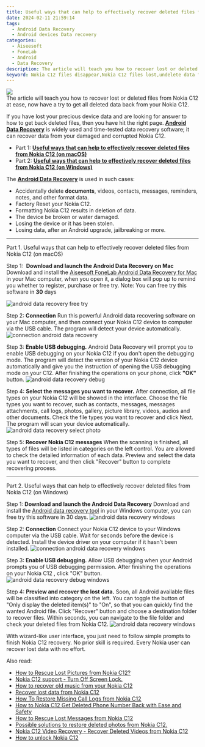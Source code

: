 ```yaml
---
title: Useful ways that can help to effectively recover deleted files from Nokia C12
date: 2024-02-11 21:59:14
tags: 
  - Android Data Recovery
  - Android devices Data recovery
categories: 
  - Aiseesoft
  - FoneLab
  - Android
  - Data Recovery
description: The article will teach you how to recover lost or deleted files from Nokia C12 at ease, now have a try to get all deleted data back from your Nokia C12.
keyword: Nokia C12 files disappear,Nokia C12 files lost,undelete data from Nokia C12,Nokia C12 data retrieval,recover lost files from Nokia C12,Nokia C12 data lost,Nokia C12 data disappear,extract data from water damaged phone Nokia C12,my data deleted from Nokia C12 how to undo data,Nokia C12 data deleted itself,how to recover data in Nokia C12,Nokia C12 data disappeared
---
```


<img src="https://img0mobiles.techidaily.com/images/best-assets/devices/nokia/nokia-c12/1.jpg" class="atpl-imgstyle"  />

<div class="atpl-content atpl-for-fonelab-android recover-data">

<div class="atpl-post-description-part-1">
The article will teach you how to recover lost or deleted files from Nokia C12 at ease, now have a try to get all deleted data back from your Nokia C12.
</div>
<div class="atpl-post-device-model-description">

</div>




<div class="atpl-post-description-part-2">
<div class="tpl-content-sub-paragraph-normal">
  <p>
    If you have lost your precious device data and are looking for answer to how to get back deleted files, then you have hit the right page. <a href="https://tools.techidaily.com/aiseesoft-android-data-recovery/" target="_blank" rel="noopener"><strong>Android Data Recovery</strong></a> is widely used and time-tested data recovery software; it can recover data from your damaged and corrupted Nokia C12.
  </p>
</div>
</div>


<ul>
  <li>Part 1: <strong><a href="#p1">Useful ways that can help to effectively recover deleted files from Nokia C12 (on macOS)</a></strong></li>
  <li>Part 2: <strong><a href="#p2">Useful ways that can help to effectively recover deleted files from Nokia C12 (on Windows)</a></strong></li>
</ul>


<div class="atpl-post-description-part-3">
<div class="tpl-content-sub-paragraph-normal">
  <p>
      The <a href="https://tools.techidaily.com/aiseesoft-android-data-recovery/" target="_blank" rel="noopener"><strong>Android Data Recovery</strong></a> is used in such cases:
  </p>
  <ul class="tpl-content-sub-paragraph-ul-style">
    <li>Accidentally delete <strong>documents</strong>, videos, contacts, messages, reminders, notes, and other format data.</li>
    <li>Factory Reset your Nokia C12.</li>
    <li>Formatting Nokia C12 results in deletion of data.</li>
    <li>The device be broken or water damaged.</li>
    <li>Losing the device or it has been stolen.</li>
    <li>Losing data, after an Android upgrade, jailbreaking or more.</li>
  </ul>
</div>
</div>


<!-- Part 1 -->
<a id="p1" name="p1" ></a><hr>

<div>
  <span class="atpl-step-part-style">Part 1. Useful ways that can help to effectively recover deleted files from Nokia C12 (on macOS)</span>
</div>  

<span class="atpl-stepstyle-a"><span>Step 1: </span></span> <strong>Download and launch the Android Data Recovery on Mac</strong>
Download and install the <a href="https://tools.techidaily.com/aiseesoft-android-data-recovery-for-mac/" target="_blank" rel="noopener">Aiseesoft FoneLab Android Data Recovery for Mac</a> in your Mac computer, when you open it, a dialog box will pop up to remind you whether to register, purchase or free try.
Note: You can free try this software in <strong>30</strong> days

<img src="https://tools.techidaily.com/images/apps/aiseesoft/android-data-recovery/mac-free-try.png" class="atpl-imgstyle" alt="android data recovery free try" />

<span class="atpl-stepstyle-a"><span>Step 2: </span></span> <strong>Connection</strong>
Run this powerful Android data recovering software on your Mac computer, and then connect your Nokia C12 device to computer via the USB cable. The program will detect your device automatically.
<img src="https://tools.techidaily.com/images/apps/aiseesoft/android-data-recovery/mac-connection-interface.jpg" class="atpl-imgstyle" alt="connection android data recovery" />

<span class="atpl-stepstyle-a"><span>Step 3: </span></span> <strong>Enable USB debugging.</strong>
Android Data Recovery will prompt you to enable USB debugging on your Nokia C12  if you don't open the debugging mode. The program will detect the version of your Nokia C12 device automatically and give you the instruction of opening the USB debugging mode on your C12. After finishing the operations on your phone, click <strong>"OK"</strong> button.
<img src="https://tools.techidaily.com/images/apps/aiseesoft/android-data-recovery/mac-android-usb-debug.jpg"  class="atpl-imgstyle" alt="android data recovery debug" />

<span class="atpl-stepstyle-a"><span>Step 4: </span></span> <strong>Select the messages you want to recover.</strong>
After connection, all file types on your Nokia C12 will be showed in the interface. Choose the file types you want to recover, such as contacts, messages, messages attachments, call logs, photos, gallery, picture library, videos, audios and other documents. Check the file types you want to recover and click Next. The program will scan your device automatically.
<img src="https://tools.techidaily.com/images/apps/aiseesoft/android-data-recovery/mac-choose-type-photos.jpg" class="atpl-imgstyle" alt="android data recovery select photo" />

<span class="atpl-stepstyle-a"><span>Step 5: </span></span> <strong>Recover Nokia C12 messages</strong>
When the scanning is finished, all types of files will be listed in categories on the left control. You are allowed to check the detailed information of each data. Preview and select the data you want to recover, and then click "Recover" button to complete recovering process.


<a id="p2" name="p2"></a><hr>

<!-- Part 2 -->
<div>
  <span class="atpl-step-part-style">Part 2. Useful ways that can help to effectively recover deleted files from Nokia C12 (on Windows)</span>
</div>

<span class="atpl-stepstyle-a"><span>Step 1: </span></span> <strong>Download and launch the Android Data Recovery</strong>
Download and install the <a href="https://tools.techidaily.com/aiseesoft-android-data-recovery-for-win/" target="_blank" rel="noopener">Android data recovery tool</a> in your Windows computer, you can free try this software in 30 days.
<img src="https://tools.techidaily.com/images/apps/aiseesoft/android-data-recovery/win-start-interface.png"  class="atpl-imgstyle" alt="android data recovery windows" />

<span class="atpl-stepstyle-a"><span>Step 2: </span></span> <strong>Connection</strong>
Connect your Nokia C12 device to your Windows computer via the USB cable. Wait for seconds before the device is detected. Install the device driver on your computer if it hasn't been installed.
<img src="https://tools.techidaily.com/images/apps/aiseesoft/android-data-recovery/win-connection-interface.png" class="atpl-imgstyle" alt="connection android data recovery windows" />

<span class="atpl-stepstyle-a"><span>Step 3: </span></span> <strong>Enable USB debugging.</strong>
Allow USB debugging when your Android prompts you of USB debugging permission. After finishing the operations on your Nokia C12 , click "OK" button.
<img src="https://tools.techidaily.com/images/apps/aiseesoft/android-data-recovery/win-android-usb-debug.png" class="atpl-imgstyle" alt="android data recovery debug windows" />

<span class="atpl-stepstyle-a"><span>Step 4: </span></span> <strong>Preview and recover the lost data.</strong>
Soon, all Android available files will be classified into category on the left. You can toggle the button of "Only display the deleted item(s)" to "On", so that you can quickly find the wanted Android file. Click "Recover" button and choose a destination folder to recover files. Within seconds, you can navigate to the file folder and check your deleted files from Nokia C12.
<img src="https://tools.techidaily.com/images/apps/aiseesoft/android-data-recovery/win-recover-photos.png" class="atpl-imgstyle" alt="android data recovery windows" />

<div class="atpl-post-description-part-4">
<div class="tpl-content-sub-paragraph-normal">
  <p>
    With wizard-like user interface, you just need to follow simple prompts to finish Nokia C12 recovery. No prior skill is required. Every Nokia user can recover lost data with no effort.
  </p>
</div>
</div>


<ins class="adsbygoogle"
     style="display:block"
     data-ad-client="ca-pub-7571918770474297"
     data-ad-slot="8358498916"
     data-ad-format="auto"
     data-full-width-responsive="true"></ins>

<span class="atpl-alsoreadstyle">Also read:</span>
<div><ul>
<li><a href="/how-to-rescue-lost-pictures-from-nokia-c12-by-fonelab-android-recover-pictures/" target="_blank" rel="noopener"><u>How to Rescue Lost Pictures from Nokia C12?</u></a></li>
<li><a href="/nokia-c12-support-turn-off-screen-lock-by-drfone-android-unlock-android-unlock/" target="_blank" rel="noopener"><u>Nokia C12 support - Turn Off Screen Lock.</u></a></li>
<li><a href="/how-to-recover-old-music-from-your-nokia-c12-by-fonelab-android-recover-music/" target="_blank" rel="noopener"><u>How to recover old music from your Nokia C12</u></a></li>
<li><a href="/recover-lost-data-from-nokia-c12-by-fonelab-android-recover-data/" target="_blank" rel="noopener"><u>Recover lost data from Nokia C12</u></a></li>
<li><a href="/how-to-restore-missing-call-logs-from-nokia-c12-by-fonelab-android-recover-call-logs/" target="_blank" rel="noopener"><u>How To  Restore Missing Call Logs from Nokia C12</u></a></li>
<li><a href="/how-to-nokia-c12-get-deleted-phone-number-back-with-ease-and-safety-by-fonelab-android-recover-contacts/" target="_blank" rel="noopener"><u>How to Nokia C12 Get Deleted Phone Number Back with Ease and Safety</u></a></li>
<li><a href="/how-to-rescue-lost-messages-from-nokia-c12-by-fonelab-android-recover-messages/" target="_blank" rel="noopener"><u>How to Rescue Lost Messages from Nokia C12</u></a></li>
<li><a href="/possible-solutions-to-restore-deleted-photos-from-nokia-c12-by-fonelab-android-recover-photos/" target="_blank" rel="noopener"><u>Possible solutions to restore deleted photos from Nokia C12.</u></a></li>
<li><a href="/nokia-c12-video-recovery-recover-deleted-videos-from-nokia-c12-by-fonelab-android-recover-video/" target="_blank" rel="noopener"><u>Nokia C12 Video Recovery - Recover Deleted Videos from Nokia C12</u></a></li>
<li><a href="/how-to-unlock-nokia-c12-by-drfone-android-unlock-android-unlock/" target="_blank" rel="noopener"><u>How to unlock Nokia C12</u></a></li>
</ul></div>

</div>
